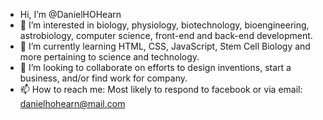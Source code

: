 - Hi, I’m @DanielHOHearn
- 👀 I’m interested in biology, physiology, biotechnology, bioengineering, astrobiology, computer science, front-end and back-end development.  
- 🌱 I’m currently learning HTML, CSS, JavaScript, Stem Cell Biology and more pertaining to science and technology.  
- 💞️ I’m looking to collaborate on efforts to design inventions, start a business, and/or find work for company.
- 📫 How to reach me: Most likely to respond to facebook or via email: danielhohearn@mail.com 

<!---
DanielHOHearn/DanielHOHearn is a ✨ special ✨ repository because its `README.md` (this file) appears on your GitHub profile.
You can click the Preview link to take a look at your changes.
--->
